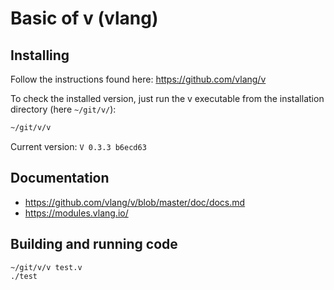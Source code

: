 # Basic of v (vlang)


## Installing

Follow the instructions found here: <https://github.com/vlang/v>

To check the installed version, just run the v executable from the installation directory (here ``` ~/git/v/ ```):

```sh
~/git/v/v
```

Current version: ``` V 0.3.3 b6ecd63 ```


## Documentation

- https://github.com/vlang/v/blob/master/doc/docs.md
- https://modules.vlang.io/


## Building and running code

```sh
~/git/v/v test.v
./test
```
